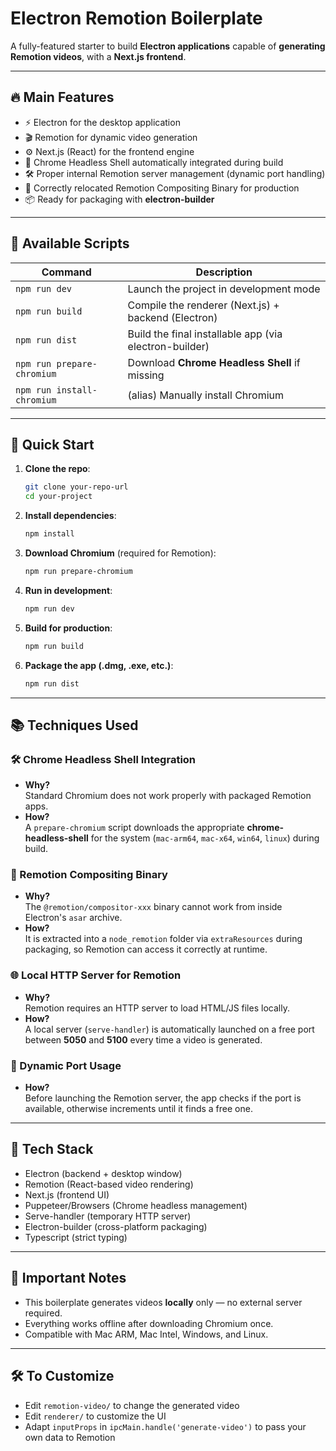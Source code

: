 # Electron Remotion Boilerplate

A fully-featured starter to build **Electron applications** capable of **generating Remotion videos**, with a **Next.js frontend**.

---

## 🔥 Main Features

- ⚡ Electron for the desktop application
- 🎬 Remotion for dynamic video generation
- ⚙️ Next.js (React) for the frontend engine
- 🚀 Chrome Headless Shell automatically integrated during build
- 🛠 Proper internal Remotion server management (dynamic port handling)
- 🧹 Correctly relocated Remotion Compositing Binary for production
- 📦 Ready for packaging with **electron-builder**

---

## 📜 Available Scripts

| Command                     | Description                                          |
| ---------------------------- | ---------------------------------------------------- |
| `npm run dev`                | Launch the project in development mode              |
| `npm run build`              | Compile the renderer (Next.js) + backend (Electron)  |
| `npm run dist`               | Build the final installable app (via electron-builder) |
| `npm run prepare-chromium`   | Download **Chrome Headless Shell** if missing         |
| `npm run install-chromium`   | (alias) Manually install Chromium                   |

---

## 🚀 Quick Start

1. **Clone the repo**:
   ```bash
   git clone your-repo-url
   cd your-project
   ```

2. **Install dependencies**:
   ```bash
   npm install
   ```

3. **Download Chromium** (required for Remotion):
   ```bash
   npm run prepare-chromium
   ```

4. **Run in development**:
   ```bash
   npm run dev
   ```

5. **Build for production**:
   ```bash
   npm run build
   ```

6. **Package the app (.dmg, .exe, etc.)**:
   ```bash
   npm run dist
   ```

---

## 📚 Techniques Used

### 🛠 Chrome Headless Shell Integration
- **Why?**  
  Standard Chromium does not work properly with packaged Remotion apps.
- **How?**  
  A `prepare-chromium` script downloads the appropriate **chrome-headless-shell** for the system (`mac-arm64`, `mac-x64`, `win64`, `linux`) during build.

### 🧩 Remotion Compositing Binary
- **Why?**  
  The `@remotion/compositor-xxx` binary cannot work from inside Electron's `asar` archive.
- **How?**  
  It is extracted into a `node_remotion` folder via `extraResources` during packaging, so Remotion can access it correctly at runtime.

### 🌐 Local HTTP Server for Remotion
- **Why?**  
  Remotion requires an HTTP server to load HTML/JS files locally.
- **How?**  
  A local server (`serve-handler`) is automatically launched on a free port between **5050** and **5100** every time a video is generated.

### 🧠 Dynamic Port Usage
- **How?**  
  Before launching the Remotion server, the app checks if the port is available, otherwise increments until it finds a free one.

---

## 🧩 Tech Stack

- Electron (backend + desktop window)
- Remotion (React-based video rendering)
- Next.js (frontend UI)
- Puppeteer/Browsers (Chrome headless management)
- Serve-handler (temporary HTTP server)
- Electron-builder (cross-platform packaging)
- Typescript (strict typing)

---

## 📝 Important Notes

- This boilerplate generates videos **locally** only — no external server required.
- Everything works offline after downloading Chromium once.
- Compatible with Mac ARM, Mac Intel, Windows, and Linux.

---

## 🛠️ To Customize

- Edit `remotion-video/` to change the generated video
- Edit `renderer/` to customize the UI
- Adapt `inputProps` in `ipcMain.handle('generate-video')` to pass your own data to Remotion
